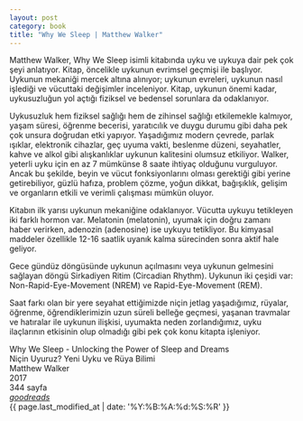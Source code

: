 ```yaml
---
layout: post
category: book
title: "Why We Sleep | Matthew Walker"
---
```


Matthew Walker, Why We Sleep isimli kitabında uyku ve uykuya dair pek çok şeyi anlatıyor. Kitap, öncelikle uykunun evrimsel geçmişi ile başlıyor. Uykunun mekaniği mercek altına alınıyor; uykunun evreleri, uykunun nasıl işlediği ve vücuttaki değişimler inceleniyor. Kitap, uykunun önemi kadar, uykusuzluğun yol açtığı fiziksel ve bedensel sorunlara da odaklanıyor.

Uykusuzluk hem fiziksel sağlığı hem de zihinsel sağlığı etkilemekle kalmıyor, yaşam süresi, öğrenme becerisi, yaratıcılık ve duygu durumu gibi daha pek çok unsura doğrudan etki yapıyor. Yaşadığımız modern çevrede, parlak ışıklar, elektronik cihazlar, geç uyuma vakti, beslenme düzeni, seyahatler, kahve ve alkol gibi alışkanlıklar uykunun kalitesini olumsuz etkiliyor. Walker, yeterli uyku için en az 7 mümkünse 8 saate ihtiyaç olduğunu vurguluyor. Ancak bu şekilde, beyin ve vücut fonksiyonlarını olması gerektiği gibi yerine getirebiliyor, güzlü hafıza, problem çözme, yoğun dikkat, bağışıklık, gelişim ve organların etkili ve verimli çalışması mümkün oluyor.

Kitabın ilk yarısı uykunun mekaniğine odaklanıyor. Vücutta uykuyu tetikleyen iki farklı hormon var. Melatonin (melatonin), uyumak için doğru zamanı haber verirken, adenozin (adenosine) ise uykuyu tetikliyor. Bu kimyasal maddeler özellikle 12-16 saatlik uyanık kalma sürecinden sonra aktif hale geliyor.

Gece gündüz döngüsünde uykunun açılmasını veya uykunun gelmesini sağlayan döngü Sirkadiyen Ritim (Circadian Rhythm). Uykunun iki çeşidi var: Non-Rapid-Eye-Movement (NREM) ve Rapid-Eye-Movement (REM).

Saat farkı olan bir yere seyahat ettiğimizde niçin jetlag yaşadığımız, rüyalar, öğrenme, öğrendiklerimizin uzun süreli belleğe geçmesi, yaşanan travmalar ve hatıralar ile uykunun ilişkisi, uyumakta neden zorlandığımız, uyku ilaçlarının etkisinin olup olmadığı gibi pek çok konu kitapta işleniyor.

Why We Sleep - Unlocking the Power of Sleep and Dreams\
Niçin Uyuruz? Yeni Uyku ve Rüya Bilimi\
Matthew Walker\
2017\
344 sayfa\
<span class="link1">_[goodreads](https://www.goodreads.com/book/show/34466963-why-we-sleep)_</span>\
{{ page.last_modified_at | date: '%Y:%B:%A:%d:%S:%R' }}
